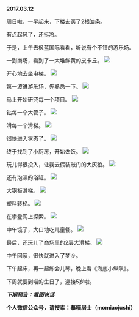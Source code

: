 
          
**2017.03.12**

周日啦，一早起来，下楼去买了2根油条。

有点起风了，还挺冷。

于是，上午去枫蓝国际看看，听说有个不错的游乐场。

一到商场，看到了一大堆鲜黄的皮卡丘。
![](https://pic1.zhimg.com/v2-72383168c4318eb280d2d015cb0bb51e.jpg)


开心地去坐电梯。
![](https://pic3.zhimg.com/v2-6b2a95ed7fe36576418a645eb3b1589d.jpg)


第一波进游乐场，先熟悉一下。
![](https://pic2.zhimg.com/v2-76452739cb0a4a93c6415856306c4bda.jpg)


马上开始研究每一个项目。
![](https://pic4.zhimg.com/v2-63501e6117b2b98d0026e7afaae25b4d.jpg)


钻每一个大管子。
![](https://pic4.zhimg.com/v2-e324e62e88df1556edddfee432ce2507.jpg)


滑每一个滑梯。
![](https://pic3.zhimg.com/v2-2e7d5663f2c87d9341c6c17442400e42.jpg)


很快进入状态了。
![](https://pic2.zhimg.com/v2-7c7c48e3a92206d53fd81ef51222bfbc.jpg)


终于找到了小厨房，开始做饭。
![](https://pic2.zhimg.com/v2-ae1e22db34b7bc4c820e048a90d342fa.jpg)


玩儿得很投入，让我去假装敲门的大灰狼。
![](https://pic3.zhimg.com/v2-e5fdeb4c0da7dce013683ec14223edbb.jpg)


还有泡澡的浴缸。
![](https://pic4.zhimg.com/v2-e1c4776222357e098827fbd948925982.jpg)


大钢板滑梯。
![](https://pic3.zhimg.com/v2-297f6efc7d4988d767f13d9130264b26.jpg)


塑料转梯。
![](https://pic4.zhimg.com/v2-b2c55b313b5f7b39ee16f552609a4c41.jpg)


在攀登网上探索。
![](https://pic1.zhimg.com/v2-781aa07adf019d5b56bcfe28f0a760e1.jpg)


中午饿了，大口地吃儿童餐。
![](https://pic2.zhimg.com/v2-bb0a2fd872ce73fe5a3660e845fce6a2.jpg)


最后，还玩儿了商场里的2层大滑梯。
![](https://pic1.zhimg.com/v2-b5aa184892eb57282f74bed9ecf54329.jpg)


中午回家，很快就进入了梦乡。

下午起床，再一起练会儿琴，晚上看《海底小纵队》。

下周就要到喵的生日了，迎接5岁啦。


***下期预告：看图说话***


**个人微信公众号，请搜索：摹喵居士（momiaojushi）**

        